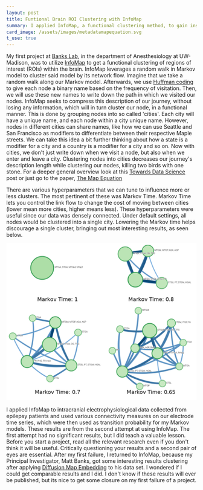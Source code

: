 ```yaml
---
layout: post
title: Funtional Brain ROI Clustering with InfoMap
summary: I applied InfoMap, a functional clustering method, to gain insight into how different parts of the brain interact.
card_image: /assets/images/metadatamapequation.svg
t_use: true
---
```


My first project at [Banks Lab](https://bankslab.wiscweb.wisc.edu/), in the department of Anesthesiology at UW-Madison, was to utilize [InfoMap](https://www.mapequation.org/) to get a functional clustering of regions of interest (ROIs) within the brain. InfoMap leverages a random walk in Markov model to cluster said model by its network flow. Imagine that we take a random walk along our Markov model. Afterwards, we use [Huffman coding](https://en.wikipedia.org/wiki/Huffman_coding) to give each node a binary name based on the frequency of visitation. Then, we will use these new names to write down the path in which we visited our nodes. InfoMap seeks to compress this description of our journey, without losing any information, which will in turn cluster our node, in a functional manner. This is done by grouping nodes into so called 'cities'. Each city will have a unique name, and each node within a city unique name. However, nodes in different cities can share names, like how we can use Seattle and San Francisco as modifiers to differentiate between their respective Maple streets. We can take this idea a bit further thinking about how a state is a modifier for a city and a country is a modifier for a city and so on. Now with cities, we don't just write down when we visit a node, but also when we enter and leave a city. Clustering nodes into cities decreases our journey's description length while clustering our nodes, killing two birds with one stone. For a deeper general overview look at this [Towards Data Science](https://towardsdatascience.com/infomap-algorithm-9b68b7e8b86) post or just go to the paper, [The Map Equation](https://www.mapequation.org/assets/publications/EurPhysJ2010Rosvall.pdf)

There are various hyperparameters that we can tune to influence more or less clusters. The most pertinent of these was Markov Time. Markov Time lets you control the link flow to change the cost of moving between cities (lower mean more cities, higher means less). These hyperparameters were useful since our data was densely connected. Under default settings, all nodes would be clustered into a single city. Lowering the Markov time helps discourage a single cluster, bringing out most interesting results, as seen below.

![InfoMap Markov Time Example](/assets/images/infomap_markov_time.png "InfoMap Markov Time Example")

I applied InfoMap to intracranial electrophysiological data collected from epilepsy patients and used various connectivity measures on our electrode time series, which were then used as transition probability for my Markov models. These results are from the second attempt at using InfoMap. The first attempt had no significant results, but I did teach a valuable lesson. Before you start a project, read all the relevant research even if you don't think it will be useful. Critically questioning  your results and a second pair of eyes are essential. After my first failure, I returned to InfoMap, because my Principal Investigator, Matt Banks, got some interesting results clustering after applying [Diffusion Map Embedding]({{site.url}}/projects/dme-func-geom) to his data set. I wondered if I could get comparable results and I did. I don't know if these results will ever be published, but its nice to get some closure on my first failure of a project.
